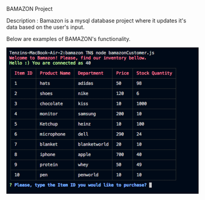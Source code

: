 BAMAZON Project

Description : Bamazon is a mysql database project where it updates it's data based on the user's input.

Below are examples of BAMAZON's functionality.

<img src="images/table.png" alt="table">